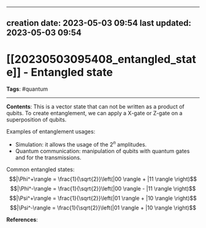 
---
creation date: 2023-05-03 09:54
last updated: 2023-05-03 09:54
---
# [[20230503095408_entangled_state]] - Entangled state
__Tags__: #quantum 

---
__Contents__: This is a vector state that can not be written as a product of qubits. To create entanglement, we can apply a X-gate or Z-gate on a superposition of qubits.

Examples of entanglement usages:
* Simulation: it allows the usage of the $2^n$ amplitudes.
* Quantum communication: manipulation of qubits with quantum gates and for the transmissions.

Common entangled states:
$$|\Phi^+\rangle = \frac{1}{\sqrt{2}}\left(|00 \rangle + |11 \rangle \right)$$
$$|\Phi^-\rangle = \frac{1}{\sqrt{2}}\left(|00 \rangle - |11 \rangle \right)$$
$$|\Psi^+\rangle = \frac{1}{\sqrt{2}}\left(|01 \rangle + |10 \rangle \right)$$
$$|\Psi^-\rangle = \frac{1}{\sqrt{2}}\left(|01 \rangle + |10 \rangle \right)$$


__References__:



